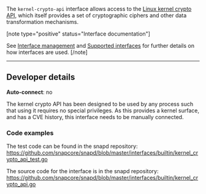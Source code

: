 The `kernel-crypto-api` interface allows access to the [Linux kernel crypto API](https://www.kernel.org/doc/html/v4.11/crypto/index.html), which itself provides a set of cryptographic ciphers and other data transformation mechanisms.
 
[note type="positive" status="Interface documentation"]

See [Interface management](/t/interface-management/6154) and [Supported interfaces](/t/supported-interfaces/7744) for further details on how interfaces are used.
[/note]

---

<h2 id='heading--dev-details'>Developer details </h2>

**Auto-connect**: no

The kernel crypto API has been designed to be used by any process such that using it requires no special privileges. As this provides a kernel surface, and has a CVE history, this interface needs to be manually connected.


### Code examples

The test code can be found in the snapd repository: https://github.com/snapcore/snapd/blob/master/interfaces/builtin/kernel_crypto_api_test.go

The source code for the interface is in the snapd repository: https://github.com/snapcore/snapd/blob/master/interfaces/builtin/kernel_crypto_api.go